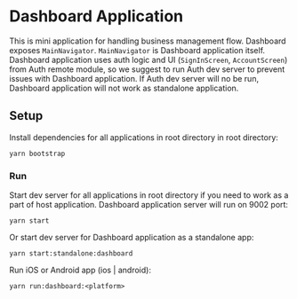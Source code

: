 # Dashboard Application

This is mini application for handling business management flow. Dashboard exposes `MainNavigator`. `MainNavigator` is Dashboard application itself. Dashboard application uses auth logic and UI (`SignInScreen`, `AccountScreen`) from Auth remote module, so we suggest to run Auth dev server to prevent issues with Dashboard application. If Auth dev server will no be run, Dashboard application will not work as standalone application.

## Setup

Install dependencies for all applications in root directory in root directory:
```
yarn bootstrap
```

### Run

Start dev server for all applications in root directory if you need to work as a part of host application. Dashboard application server will run on 9002 port:
```
yarn start
```
Or start dev server for Dashboard application as a standalone app:
```
yarn start:standalone:dashboard
```
Run iOS or Android app (ios | android):
```
yarn run:dashboard:<platform>
```